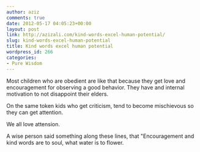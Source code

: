 ```yaml
---
author: aziz
comments: true
date: 2012-05-17 04:05:23+00:00
layout: post
link: http://azizali.com/kind-words-excel-human-potential/
slug: kind-words-excel-human-potential
title: Kind words excel human potential
wordpress_id: 266
categories:
- Pure Wisdom
---
```


Most children who are obedient are like that because they get love and encouragement for observing a good behavior. They have and internal motivation to not disappoint their elders.

On the same token kids who get criticism, tend to become mischievous so they can get attention.

We all love attension.

A wise person said something along these lines, that "Encouragement and kind words are to soul, what water is to flower.
